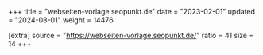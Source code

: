 +++
title = "webseiten-vorlage.seopunkt.de"
date = "2023-02-01"
updated = "2024-08-01"
weight = 14476

[extra]
source = "https://webseiten-vorlage.seopunkt.de/"
ratio = 41
size = 14
+++
